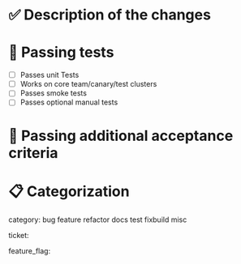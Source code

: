 <!-- 🎉🚀 Thanks for submitting a PR!
- Format PR title format (above) as: `package[/subpackage]: concise overview`
- Please review our contribution guide https://github.com/ObolNetwork/charon/blob/main/docs/contributing.md
- Sign the Contributor License Agreement (CLA) when prompted.
- Starting with an issue, outlining the problem and proposed solution, is highly encouraged.
- We do trunk based development; small PRs on stable main branch.
- Delete these instructions
-->

# ✅ Description of the changes

<!-- Describe in details -->

# 🧪 Passing tests

<!-- Delete or Add as needed -->

- [ ] Passes unit Tests 
- [ ] Works on core team/canary/test clusters
- [ ] Passes smoke tests
- [ ] Passes optional manual tests

# 🤝 Passing additional acceptance criteria

<!-- If any acceptance criteria had been listed in a linked issue, list how this PR addresses them below -->

# 📋 Categorization
<!-- Pick one, delete the rest -->
category: bug feature refactor docs test fixbuild misc

<!-- Add link to a GitHub issue (or 'none' if PR is trivial)-->
ticket: 

<!-- Add feature as per `app/featureset/featureset.go` (or delete completely if not applicable). -->
feature_flag: 
